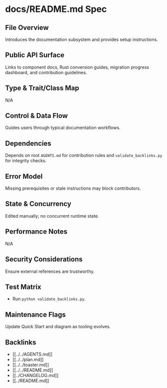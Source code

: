 # docs/README.md Spec

## File Overview
Introduces the documentation subsystem and provides setup instructions.

## Public API Surface
Links to component docs, Rust conversion guides, migration progress dashboard, and contribution guidelines.

## Type & Trait/Class Map
N/A

## Control & Data Flow
Guides users through typical documentation workflows.

## Dependencies
Depends on root `AGENTS.md` for contribution rules and `validate_backlinks.py` for integrity checks.

## Error Model
Missing prerequisites or stale instructions may block contributors.

## State & Concurrency
Edited manually; no concurrent runtime state.

## Performance Notes
N/A

## Security Considerations
Ensure external references are trustworthy.

## Test Matrix
- Run `python validate_backlinks.py`.

## Maintenance Flags
Update Quick Start and diagram as tooling evolves.

## Backlinks
- [[../../AGENTS.md]]
- [[../../plan.md]]
- [[../../toaster.md]]
- [[../../README.md]]
- [[../CHANGELOG.md]]
- [[../README.md]]
